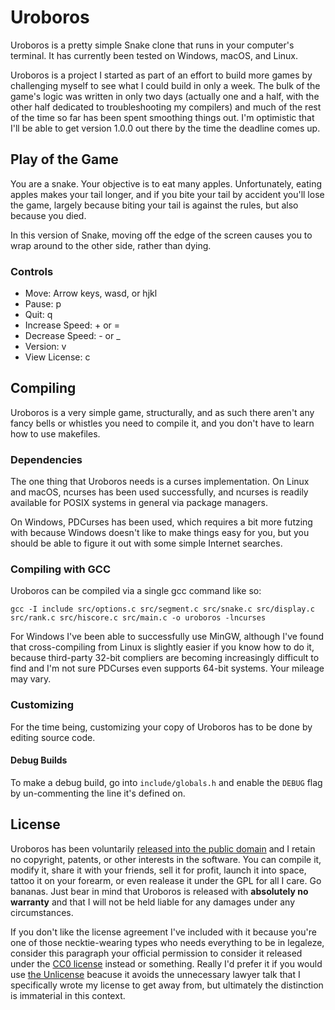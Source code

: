Uroboros
========

Uroboros is a pretty simple Snake clone that runs in your computer's terminal.
It has currently been tested on Windows, macOS, and Linux.

Uroboros is a project I started as part of an effort to build more games by
challenging myself to see what I could build in only a week.  The bulk of the
game's logic was written in only two days (actually one and a half, with the
other half dedicated to troubleshooting my compilers) and much of the rest of
the time so far has been spent smoothing things out.
I'm optimistic that I'll be able to get version 1.0.0 out there by the time the
deadline comes up.


Play of the Game
----------------

You are a snake.  Your objective is to eat many apples.  Unfortunately, eating
apples makes your tail longer, and if you bite your tail by accident you'll
lose the game, largely because biting your tail is against the rules, but also
because you died.

In this version of Snake, moving off the edge of the screen causes you to wrap
around to the other side, rather than dying.


### Controls

 - Move: Arrow keys, wasd, or hjkl
 - Pause: p
 - Quit: q
 - Increase Speed: + or =
 - Decrease Speed: - or _
 - Version: v
 - View License: c


Compiling
---------

Uroboros is a very simple game, structurally, and as such there aren't any
fancy bells or whistles you need to compile it, and you don't have to learn how
to use makefiles.


### Dependencies

The one thing that Uroboros needs is a curses implementation.  On Linux and
macOS, ncurses has been used successfully, and ncurses is readily available for
POSIX systems in general via package managers.

On Windows, PDCurses has been used, which requires a bit more futzing with
because Windows doesn't like to make things easy for you, but you should be
able to figure it out with some simple Internet searches.


### Compiling with GCC

Uroboros can be compiled via a single gcc command like so:
```
gcc -I include src/options.c src/segment.c src/snake.c src/display.c src/rank.c src/hiscore.c src/main.c -o uroboros -lncurses
```

For Windows I've been able to successfully use MinGW, although I've found that
cross-compiling from Linux is slightly easier if you know how to do it, because
third-party 32-bit compliers are becoming increasingly difficult to find and
I'm not sure PDCurses even supports 64-bit systems.  Your mileage may vary.


### Customizing

For the time being, customizing your copy of Uroboros has to be done by editing
source code.


#### Debug Builds

To make a debug build, go into `include/globals.h` and enable the `DEBUG` flag
by un-commenting the line it's defined on.


License
-------

Uroboros has been voluntarily [released into the public domain](LICENSE) and I
retain no copyright, patents, or other interests in the software.  You can
compile it, modify it, share it with your friends, sell it for profit, launch
it into space, tattoo it on your forearm, or even realease it under the GPL for
all I care.  Go bananas.  Just bear in mind that Uroboros is released with
**absolutely no warranty** and that I will not be held liable for any damages
under any circumstances.

If you don't like the license agreement I've included with it because you're
one of those necktie-wearing types who needs everything to be in legaleze,
consider this paragraph your official permission to consider it released under
the [CC0 license](https://creativecommons.org/publicdomain/zero/1.0/)  instead
or something.  Really I'd prefer it if you would use
[the Unlicense](https://unlicense.org/) beacuse it avoids the unnecessary
lawyer talk that I specifically wrote my license to get away from, but
ultimately the distinction is immaterial in this context.
